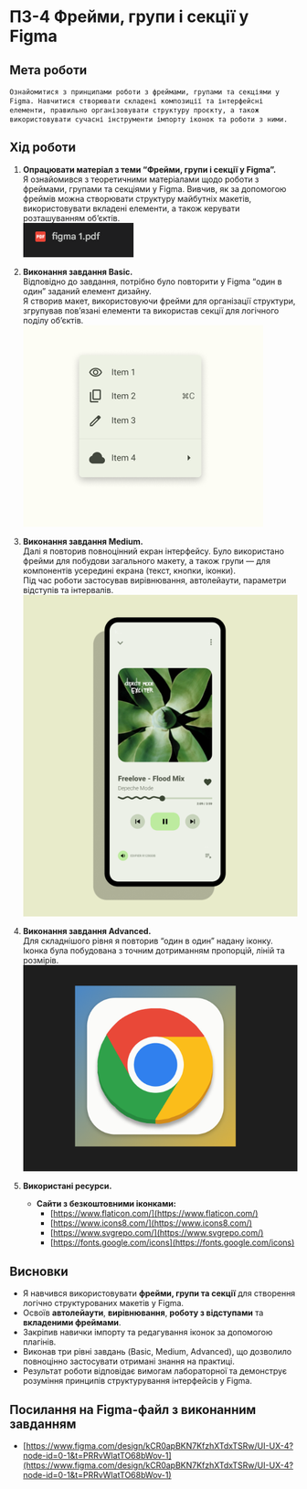 # ПЗ-4 Фрейми, групи і секції у Figma

## **Мета роботи**

    Ознайомитися з принципами роботи з фреймами, групами та секціями у Figma. Навчитися створювати складені композиції та інтерфейсні елементи, правильно організовувати структуру проєкту, а також використовувати сучасні інструменти імпорту іконок та роботи з ними.

## **Хід роботи**

1. **Опрацювати матеріал з теми “Фрейми, групи і секції у Figma”.**  
   Я ознайомився з теоретичними матеріалами щодо роботи з фреймами, групами та секціями у Figma. Вивчив, як за допомогою фреймів можна створювати структуру майбутніх макетів, використовувати вкладені елементи, а також керувати розташуванням об’єктів.  
   ![Матеріал Figma](images/info.png)

2. **Виконання завдання Basic.**  
   Відповідно до завдання, потрібно було повторити у Figma “один в один” заданий елемент дизайну.  
   Я створив макет, використовуючи фрейми для організації структури, згрупував пов’язані елементи та використав секції для логічного поділу об’єктів.  
   ![Basic завдання](images/basic.png)

3. **Виконання завдання Medium.**  
   Далі я повторив повноцінний екран інтерфейсу. Було використано фрейми для побудови загального макету, а також групи — для компонентів усередині екрана (текст, кнопки, іконки).  
   Під час роботи застосував вирівнювання, автолейаути, параметри відступів та інтервалів.  
   ![Medium завдання](images/medium.png)

4. **Виконання завдання Advanced.**  
   Для складнішого рівня я повторив “один в один” надану іконку.  
   Іконка була побудована з точним дотриманням пропорцій, ліній та розмірів.  
   ![Advanced завдання](images/advanced.png)

5. **Використані ресурси.**
   - **Сайти з безкоштовними іконками:**
     - [https://www.flaticon.com/](https://www.flaticon.com/)
     - [https://www.icons8.com/](https://www.icons8.com/)
     - [https://www.svgrepo.com/](https://www.svgrepo.com/)
     - [https://fonts.google.com/icons](https://fonts.google.com/icons)

## **Висновки**

- Я навчився використовувати **фрейми, групи та секції** для створення логічно структурованих макетів у Figma.
- Освоїв **автолейаути**, **вирівнювання**, **роботу з відступами** та **вкладеними фреймами**.
- Закріпив навички імпорту та редагування іконок за допомогою плагінів.
- Виконав три рівні завдань (Basic, Medium, Advanced), що дозволило повноцінно застосувати отримані знання на практиці.
- Результат роботи відповідає вимогам лабораторної та демонструє розуміння принципів структурування інтерфейсів у Figma.

## **Посилання на Figma-файл з виконанним завданням**

- [https://www.figma.com/design/kCR0apBKN7KfzhXTdxTSRw/UI-UX-4?node-id=0-1&t=PRRvWIatTO68bWov-1](https://www.figma.com/design/kCR0apBKN7KfzhXTdxTSRw/UI-UX-4?node-id=0-1&t=PRRvWIatTO68bWov-1)
